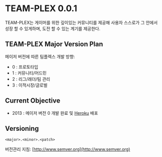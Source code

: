 # TEAM-PLEX 0.0.1

TEAM-PLEX는 게이머를 위한 깊이있는 커뮤니티를 제공해 사용자 스스로가 그 안에서 성장 할 수 있게하며, 도전 할 수 있는 계기를 제공한다.

## TEAM-PLEX Major Version Plan
메이저 버전에 따른 팀플렉스 개발 방향:
* 0 : 프로토타입
* 1 : 커뮤니티/어드민
* 2 : 리그/래더/팀 관리
* 3 : 이적시장/글로벌

## Current Objective
* 2013 : 메이저 버전 0 개발 완료 및 [Heroku](http://www.heroku.com/) 배포

## Versioning
`<major>.<minor>.<patch>`

버전관리 지침: [http://www.semver.org](http://www.semver.org)
